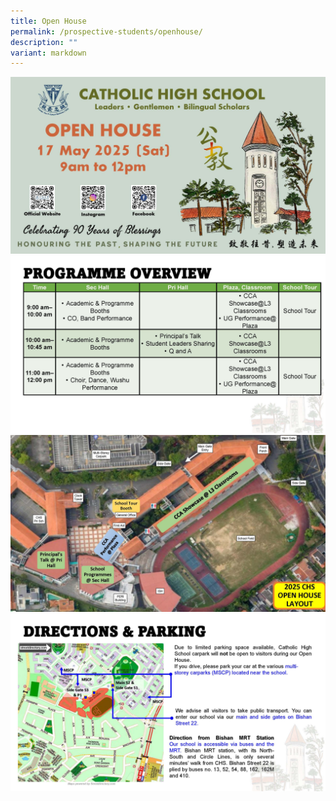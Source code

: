 ```yaml
---
title: Open House
permalink: /prospective-students/openhouse/
description: ""
variant: markdown
---
```

![](/images/Secondary/OH_2025_P1.jpg)
![](/images/Secondary/OH_2025_P2.jpg)
![](/images/Secondary/OH_2025_P3.jpg)![](/images/Secondary/OH_2025_P4.jpg)

